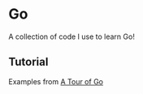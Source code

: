 # Go
A collection of code I use to learn Go!
## Tutorial
Examples from [A Tour of Go](https://go.dev/tour)
